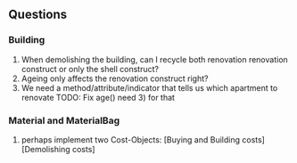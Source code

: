 ## Questions
### Building
1. When demolishing the building, can I recycle both renovation
renovation construct or only the shell construct?
2. Ageing only affects the renovation construct right?
3. We need a method/attribute/indicator that tells us which apartment to renovate
TODO: Fix age() need 3) for that

### Material and MaterialBag
1. perhaps implement two Cost-Objects: [Buying and Building costs] [Demolishing costs]
